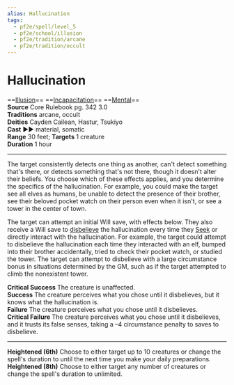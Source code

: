 ```yaml
---
alias: Hallucination
tags:
  - pf2e/spell/level_5
  - pf2e/school/illusion
  - pf2e/tradition/arcane
  - pf2e/tradition/occult
---
```


# Hallucination

==[Illusion](Illusion.md)== ==[Incapacitation](Incapacitation.md)== ==[Mental](Mental.md)==  
__Source__ Core Rulebook pg. 342 3.0  
**Traditions** arcane, occult  
**Deities** Cayden Cailean, Hastur, Tsukiyo  
**Cast** ►► material, somatic  
**Range** 30 feet; **Targets** 1 creature  
**Duration** 1 hour

---

The target consistently detects one thing as another, can't detect something that's there, or detects something that's not there, though it doesn't alter their beliefs. You choose which of these effects applies, and you determine the specifics of the hallucination. For example, you could make the target see all elves as humans, be unable to detect the presence of their brother, see their beloved pocket watch on their person even when it isn't, or see a tower in the center of town.

The target can attempt an initial Will save, with effects below. They also receive a Will save to [disbelieve](Disbelieving%20an%20Illusion.md) the hallucination every time they [Seek](Seek.md) or directly interact with the hallucination. For example, the target could attempt to disbelieve the hallucination each time they interacted with an elf, bumped into their brother accidentally, tried to check their pocket watch, or studied the tower. The target can attempt to disbelieve with a large circumstance bonus in situations determined by the GM, such as if the target attempted to climb the nonexistent tower.

**Critical Success** The creature is unaffected.  
**Success** The creature perceives what you chose until it disbelieves, but it knows what the hallucination is.  
**Failure** The creature perceives what you chose until it disbelieves.  
**Critical Failure** The creature perceives what you chose until it disbelieves, and it trusts its false senses, taking a –4 circumstance penalty to saves to disbelieve.

<hr>

**Heightened (6th)** Choose to either target up to 10 creatures or change the spell's duration to until the next time you make your daily preparations.  
**Heightened (8th)** Choose to either target any number of creatures or change the spell's duration to unlimited.
